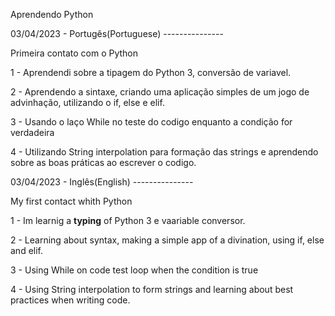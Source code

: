 Aprendendo Python

03/04/2023 - Portugês(Portuguese) ---------------

Primeira contato com o Python

1 - Aprendendi sobre a tipagem do Python 3, conversão de variavel.

2 - Aprendendo a sintaxe, criando uma aplicação simples de um jogo de advinhação, utilizando o if, else e elif.

3 - Usando o laço While no teste do codigo enquanto a condição for verdadeira

4 - Utilizando String interpolation para formação das strings e aprendendo sobre as boas práticas ao escrever o codigo.


03/04/2023 - Inglês(English) ---------------

My first contact whith Python

1 - Im learnig a __typing__ of Python 3 e vaariable conversor.

2 - Learning about syntax, making a simple app of a divination, using if, else and elif.

3 - Using While on code test loop when the condition is true

4 - Using String interpolation to form strings and learning about best practices when writing code.





